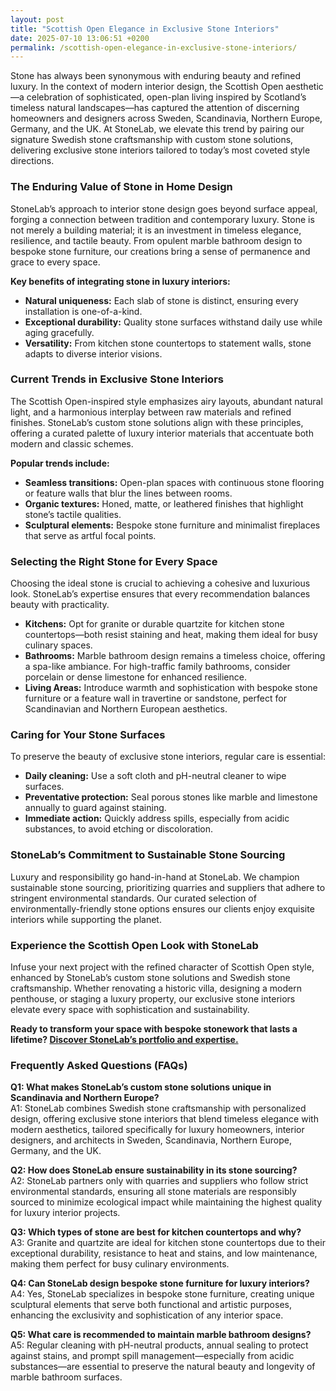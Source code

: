 ```yaml
---
layout: post
title: "Scottish Open Elegance in Exclusive Stone Interiors"
date: 2025-07-10 13:06:51 +0200
permalink: /scottish-open-elegance-in-exclusive-stone-interiors/
---
```

Stone has always been synonymous with enduring beauty and refined luxury. In the context of modern interior design, the Scottish Open aesthetic—a celebration of sophisticated, open-plan living inspired by Scotland’s timeless natural landscapes—has captured the attention of discerning homeowners and designers across Sweden, Scandinavia, Northern Europe, Germany, and the UK. At StoneLab, we elevate this trend by pairing our signature Swedish stone craftsmanship with custom stone solutions, delivering exclusive stone interiors tailored to today’s most coveted style directions.

### The Enduring Value of Stone in Home Design

StoneLab’s approach to interior stone design goes beyond surface appeal, forging a connection between tradition and contemporary luxury. Stone is not merely a building material; it is an investment in timeless elegance, resilience, and tactile beauty. From opulent marble bathroom design to bespoke stone furniture, our creations bring a sense of permanence and grace to every space.

**Key benefits of integrating stone in luxury interiors:**
- **Natural uniqueness:** Each slab of stone is distinct, ensuring every installation is one-of-a-kind.
- **Exceptional durability:** Quality stone surfaces withstand daily use while aging gracefully.
- **Versatility:** From kitchen stone countertops to statement walls, stone adapts to diverse interior visions.

### Current Trends in Exclusive Stone Interiors

The Scottish Open-inspired style emphasizes airy layouts, abundant natural light, and a harmonious interplay between raw materials and refined finishes. StoneLab’s custom stone solutions align with these principles, offering a curated palette of luxury interior materials that accentuate both modern and classic schemes.

**Popular trends include:**
- **Seamless transitions:** Open-plan spaces with continuous stone flooring or feature walls that blur the lines between rooms.
- **Organic textures:** Honed, matte, or leathered finishes that highlight stone’s tactile qualities.
- **Sculptural elements:** Bespoke stone furniture and minimalist fireplaces that serve as artful focal points.

### Selecting the Right Stone for Every Space

Choosing the ideal stone is crucial to achieving a cohesive and luxurious look. StoneLab’s expertise ensures that every recommendation balances beauty with practicality.

- **Kitchens:** Opt for granite or durable quartzite for kitchen stone countertops—both resist staining and heat, making them ideal for busy culinary spaces.
- **Bathrooms:** Marble bathroom design remains a timeless choice, offering a spa-like ambiance. For high-traffic family bathrooms, consider porcelain or dense limestone for enhanced resilience.
- **Living Areas:** Introduce warmth and sophistication with bespoke stone furniture or a feature wall in travertine or sandstone, perfect for Scandinavian and Northern European aesthetics.

### Caring for Your Stone Surfaces

To preserve the beauty of exclusive stone interiors, regular care is essential:
- **Daily cleaning:** Use a soft cloth and pH-neutral cleaner to wipe surfaces.
- **Preventative protection:** Seal porous stones like marble and limestone annually to guard against staining.
- **Immediate action:** Quickly address spills, especially from acidic substances, to avoid etching or discoloration.

### StoneLab’s Commitment to Sustainable Stone Sourcing

Luxury and responsibility go hand-in-hand at StoneLab. We champion sustainable stone sourcing, prioritizing quarries and suppliers that adhere to stringent environmental standards. Our curated selection of environmentally-friendly stone options ensures our clients enjoy exquisite interiors while supporting the planet.

### Experience the Scottish Open Look with StoneLab

Infuse your next project with the refined character of Scottish Open style, enhanced by StoneLab’s custom stone solutions and Swedish stone craftsmanship. Whether renovating a historic villa, designing a modern penthouse, or staging a luxury property, our exclusive stone interiors elevate every space with sophistication and sustainability.

**Ready to transform your space with bespoke stonework that lasts a lifetime? [Discover StoneLab’s portfolio and expertise.](https://stonelab.se/)**

### Frequently Asked Questions (FAQs)

**Q1: What makes StoneLab’s custom stone solutions unique in Scandinavia and Northern Europe?**  
A1: StoneLab combines Swedish stone craftsmanship with personalized design, offering exclusive stone interiors that blend timeless elegance with modern aesthetics, tailored specifically for luxury homeowners, interior designers, and architects in Sweden, Scandinavia, Northern Europe, Germany, and the UK.

**Q2: How does StoneLab ensure sustainability in its stone sourcing?**  
A2: StoneLab partners only with quarries and suppliers who follow strict environmental standards, ensuring all stone materials are responsibly sourced to minimize ecological impact while maintaining the highest quality for luxury interior projects.

**Q3: Which types of stone are best for kitchen countertops and why?**  
A3: Granite and quartzite are ideal for kitchen stone countertops due to their exceptional durability, resistance to heat and stains, and low maintenance, making them perfect for busy culinary environments.

**Q4: Can StoneLab design bespoke stone furniture for luxury interiors?**  
A4: Yes, StoneLab specializes in bespoke stone furniture, creating unique sculptural elements that serve both functional and artistic purposes, enhancing the exclusivity and sophistication of any interior space.

**Q5: What care is recommended to maintain marble bathroom designs?**  
A5: Regular cleaning with pH-neutral products, annual sealing to protect against stains, and prompt spill management—especially from acidic substances—are essential to preserve the natural beauty and longevity of marble bathroom surfaces.

<script type="application/ld+json">
{
  "@context": "https://schema.org",
  "@type": "BlogPosting",
  "headline": "Scottish Open Elegance in Exclusive Stone Interiors",
  "description": "Explore how StoneLab elevates the Scottish Open aesthetic with custom stone solutions and Swedish stone craftsmanship, delivering exclusive stone interiors for luxury homeowners and designers across Scandinavia and Northern Europe.",
  "author": {
    "@type": "Person",
    "name": "StoneLab"
  },
  "publisher": {
    "@type": "Person",
    "name": "StoneLab"
  },
  "mainEntityOfPage": {
    "@type": "WebPage",
    "@id": "https://stonelab.se/blog/scottish-open-elegance-exclusive-stone-interiors"
  },
  "datePublished": "2024-06-01",
  "dateModified": "2024-06-01",
  "keywords": "StoneLab, custom stone solutions, interior stone design, exclusive stone interiors, Swedish stone craftsmanship, luxury interior materials, kitchen stone countertops, marble bathroom design, bespoke stone furniture, sustainable stone sourcing, Scotland, Sweden, Scandinavia, Northern Europe, Germany, UK"
}
</script>

<script type="application/ld+json">
{
  "@context": "https://schema.org",
  "@type": "FAQPage",
  "mainEntity": [
    {
      "@type": "Question",
      "name": "What makes StoneLab’s custom stone solutions unique in Scandinavia and Northern Europe?",
      "acceptedAnswer": {
        "@type": "Answer",
        "text": "StoneLab combines Swedish stone craftsmanship with personalized design, offering exclusive stone interiors that blend timeless elegance with modern aesthetics, tailored specifically for luxury homeowners, interior designers, and architects in Sweden, Scandinavia, Northern Europe, Germany, and the UK."
      }
    },
    {
      "@type": "Question",
      "name": "How does StoneLab ensure sustainability in its stone sourcing?",
      "acceptedAnswer": {
        "@type": "Answer",
        "text": "StoneLab partners only with quarries and suppliers who follow strict environmental standards, ensuring all stone materials are responsibly sourced to minimize ecological impact while maintaining the highest quality for luxury interior projects."
      }
    },
    {
      "@type": "Question",
      "name": "Which types of stone are best for kitchen countertops and why?",
      "acceptedAnswer": {
        "@type": "Answer",
        "text": "Granite and quartzite are ideal for kitchen stone countertops due to their exceptional durability, resistance to heat and stains, and low maintenance, making them perfect for busy culinary environments."
      }
    },
    {
      "@type": "Question",
      "name": "Can StoneLab design bespoke stone furniture for luxury interiors?",
      "acceptedAnswer": {
        "@type": "Answer",
        "text": "Yes, StoneLab specializes in bespoke stone furniture, creating unique sculptural elements that serve both functional and artistic purposes, enhancing the exclusivity and sophistication of any interior space."
      }
    },
    {
      "@type": "Question",
      "name": "What care is recommended to maintain marble bathroom designs?",
      "acceptedAnswer": {
        "@type": "Answer",
        "text": "Regular cleaning with pH-neutral products, annual sealing to protect against stains, and prompt spill management—especially from acidic substances—are essential to preserve the natural beauty and longevity of marble bathroom surfaces."
      }
    }
  ]
}
</script>